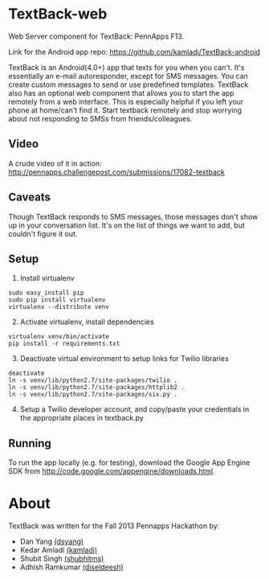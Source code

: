TextBack-web
============
Web Server component for TextBack: PennApps F13.

Link for the Android app repo:
https://github.com/kamladi/TextBack-android

TextBack is an Android(4.0+) app that texts for you when you can't. It's essentially an e-mail autoresponder, except for SMS messages.
You can create custom messages to send or use predefined templates. TextBack also has an optional web component that allows you
to start the app remotely from a web interface. This is especially helpful if you left your phone at home/can't find it.
Start textback remotely and stop worrying about not responding to SMSs from friends/colleagues.

Video
--------
A crude video of it in action: http://pennapps.challengepost.com/submissions/17082-textback

Caveats
--------

Though TextBack responds to SMS messages, those messages don't show up in your conversation list.
It's on the list of things we want to add, but couldn't figure it out.

Setup
------
1. Install virtualenv
```
sudo easy_install pip
sudo pip install virtualenv
virtualenv --distribute venv
```
2. Activate virtualenv, install dependencies
```
virtualenv venv/bin/activate
pip install -r requirements.txt
```
3. Deactivate virtual environment to setup links for Twilio libraries
```
deactivate
ln -s venv/lib/python2.7/site-packages/twilio .
ln -s venv/lib/python2.7/site-packages/httplib2 .
ln -s venv/lib/python2.7/site-packages/six.py .
```
4. Setup a Twilio developer account, and copy/paste your credentials in the appropriate places in textback.py

Running
-------

To run the app locally (e.g. for testing), download the Google App
Engine SDK from http://code.google.com/appengine/downloads.html.

About
=====

TextBack was written for the Fall 2013 Pennapps Hackathon by:

* Dan Yang [(dsyang)](https://github.com/dsyang)
* Kedar Amladi [(kamladi)](https://github.com/kamladi)
* Shubit Singh [(shubhitms)](https://github.com/shubhitms)
* Adhish Ramkumar [(diseldeesh)](https://github.com/dieseldeesh)
